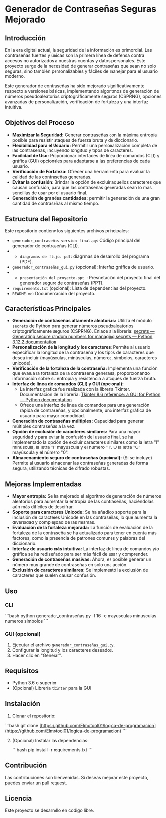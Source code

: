 # Generador de Contraseñas Seguras Mejorado

## Introducción

En la era digital actual, la seguridad de la información es primordial. Las contraseñas fuertes y únicas son la primera línea de defensa contra accesos no autorizados a nuestras cuentas y datos personales. Este proyecto surge de la necesidad de generar contraseñas que sean no solo seguras, sino también personalizables y fáciles de manejar para el usuario moderno.

Este generador de contraseñas ha sido mejorado significativamente respecto a versiones básicas, implementando algoritmos de generación de números pseudoaleatorios criptográficamente seguros (CSPRNG), opciones avanzadas de personalización, verificación de fortaleza y una interfaz intuitiva.

## Objetivos del Proceso

* **Maximizar la Seguridad:** Generar contraseñas con la máxima entropía posible para resistir ataques de fuerza bruta y de diccionario.
* **Flexibilidad para el Usuario:** Permitir una personalización completa de las contraseñas, incluyendo longitud y tipos de caracteres.
* **Facilidad de Uso:** Proporcionar interfaces de línea de comandos (CLI) y gráfica (GUI) opcionales para adaptarse a las preferencias de cada usuario.
* **Verificación de Fortaleza:** Ofrecer una herramienta para evaluar la calidad de las contraseñas generadas.
* **Evitar la confusión:** Brindar la opción de excluir aquellos caracteres que causan confusión, para que las contraseñas generadas sean lo mas sencillas de usar por el usuario final.
* **Generación de grandes cantidades:** permitir la generación de una gran cantidad de contraseñas al mismo tiempo.

## Estructura del Repositorio

Este repositorio contiene los siguientes archivos principales:

* `generador_contraseñas version final.py`: Código principal del generador de contraseñas (CLI).
* * `diagramas de flujo. pdf`: diagrmas de desarrollo del programa (PDF).
* `generador_contraseñas_gui.py` (opcional): Interfaz gráfica de usuario.
* * `presentación del proyecto.ppt `: Presnetación del proyecto final del generador seguro de contraseñas (PPT).
* `requirements.txt` (opcional): Lista de dependencias del proyecto.
* `README.md`: Documentación del proyecto.

## Características Principales

* **Generación de contraseñas altamente aleatorias:** Utiliza el módulo `secrets` de Python para generar números pseudoaleatorios criptográficamente seguros (CSPRNG). Enlace a la libreria: [secrets — Generating secure random numbers for managing secrets — Python 3.12.2 documentation](https://docs.python.org/3/library/secrets.html)
* **Personalización de la longitud y los caracteres:** Permite al usuario especificar la longitud de la contraseña y los tipos de caracteres que desea incluir (mayúsculas, minúsculas, números, símbolos, caracteres unicode).
* **Verificación de la fortaleza de la contraseña:** Implementa una función que evalúa la fortaleza de la contraseña generada, proporcionando información sobre su entropía y resistencia a ataques de fuerza bruta.
* **Interfaz de línea de comandos (CLI) y GUI (opcional):**
    * La interfaz grafica fue realizada con la libreria Tkinter. Documentacion de la libreria: [Tkinter 8.6 reference: a GUI for Python — Python documentation](https://docs.python.org/3/library/tkinter.html)
    * Ofrece una interfaz de línea de comandos para una generación rápida de contraseñas, y opcionalmente, una interfaz gráfica de usuario para mayor comodidad.
* **Generación de contraseñas múltiples:** Capacidad para generar múltiples contraseñas a la vez.
* **Opción de exclusión de caracteres similares:** Para una mayor seguridad y para evitar la confusión del usuario final, se ha implementado la opción de excluir caracteres similares como la letra "l" minúscula, la letra "I" mayúscula y el número "1". O la letra "O" mayúscula y el número "0".
* **Almacenamiento seguro de contraseñas (opcional):** (Si se incluye) Permite al usuario almacenar las contraseñas generadas de forma segura, utilizando técnicas de cifrado robustas.

## Mejoras Implementadas

* **Mayor entropía:** Se ha mejorado el algoritmo de generación de números aleatorios para aumentar la entropía de las contraseñas, haciéndolas aún más difíciles de descifrar.
* **Soporte para caracteres Unicode:** Se ha añadido soporte para la inclusión de caracteres Unicode en las contraseñas, lo que aumenta la diversidad y complejidad de las mismas.
* **Evaluación de la fortaleza mejorada:** La función de evaluación de la fortaleza de la contraseña se ha actualizado para tener en cuenta más factores, como la presencia de patrones comunes y palabras del diccionario.
* **Interfaz de usuario más intuitiva:** La interfaz de línea de comandos y/o gráfica se ha rediseñado para ser más fácil de usar y comprender.
* **Generación de contraseñas masivas:** Ahora, es posible generar un número muy grande de contraseñas en solo una acción.
* **Exclusión de caracteres similares:** Se implementó la exclusión de caracteres que suelen causar confusión.

## Uso

### CLI

\`\`\`bash
python generador\_contraseñas.py -l 16 -c mayusculas minusculas numeros simbolos
\`\`\`

### GUI (opcional)

1.  Ejecutar el archivo `generador_contraseñas_gui.py`.
2.  Configurar la longitud y los caracteres deseados.
3.  Hacer clic en "Generar".

## Requisitos

* Python 3.6 o superior
* (Opcional) Librería `tkinter` para la GUI

## Instalación

1.  Clonar el repositorio:

 \`\`\`bash
    git clone [https://github.com/Elmotool01/logica-de-programacion](https://github.com/Elmotool01/logica-de-programacion)
    \`\`\`

2.  (Opcional) Instalar las dependencias:

    \`\`\`bash
    pip install -r requirements.txt
    \`\`\`

## Contribución

Las contribuciones son bienvenidas. Si deseas mejorar este proyecto, puedes enviar un pull request.

## Licencia

Este proyecto se desarrollo en codigo libre.
